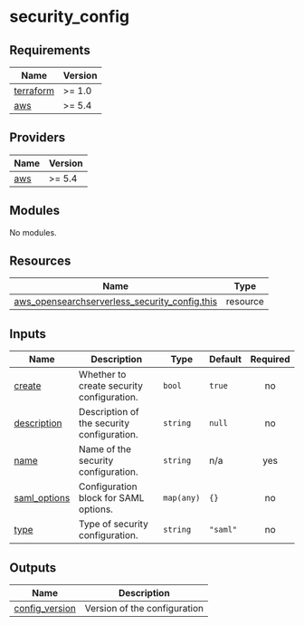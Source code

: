 # security_config

<!-- BEGINNING OF PRE-COMMIT-TERRAFORM DOCS HOOK -->
## Requirements

| Name | Version |
|------|---------|
| <a name="requirement_terraform"></a> [terraform](#requirement\_terraform) | >= 1.0 |
| <a name="requirement_aws"></a> [aws](#requirement\_aws) | >= 5.4 |

## Providers

| Name | Version |
|------|---------|
| <a name="provider_aws"></a> [aws](#provider\_aws) | >= 5.4 |

## Modules

No modules.

## Resources

| Name | Type |
|------|------|
| [aws_opensearchserverless_security_config.this](https://registry.terraform.io/providers/hashicorp/aws/latest/docs/resources/opensearchserverless_security_config) | resource |

## Inputs

| Name | Description | Type | Default | Required |
|------|-------------|------|---------|:--------:|
| <a name="input_create"></a> [create](#input\_create) | Whether to create security configuration. | `bool` | `true` | no |
| <a name="input_description"></a> [description](#input\_description) | Description of the security configuration. | `string` | `null` | no |
| <a name="input_name"></a> [name](#input\_name) | Name of the security configuration. | `string` | n/a | yes |
| <a name="input_saml_options"></a> [saml\_options](#input\_saml\_options) | Configuration block for SAML options. | `map(any)` | `{}` | no |
| <a name="input_type"></a> [type](#input\_type) | Type of security configuration. | `string` | `"saml"` | no |

## Outputs

| Name | Description |
|------|-------------|
| <a name="output_config_version"></a> [config\_version](#output\_config\_version) | Version of the configuration |
<!-- END OF PRE-COMMIT-TERRAFORM DOCS HOOK -->
